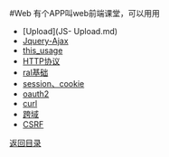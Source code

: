#Web
有个APP叫web前端课堂，可以用用
* [Upload](JS- Upload.md)
* [Jquery-Ajax](jquery-ajax.md)
* [this_usage](this.md)
* [HTTP协议](HTML-Protocol.md)
* [ral基础](ral.md)
* [session、cookie](http://www.jianshu.com/p/25802021be63)
* [oauth2](https://www.cnblogs.com/charlypage/p/9291377.html)
* [curl](curl.md)
* [跨域](kuayu.md)
* [CSRF](https://www.cnblogs.com/hyddd/archive/2009/04/09/1432744.html)

[返回目录](../SUMMARY.md)